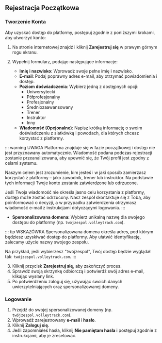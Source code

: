 ## Rejestracja Początkowa

### Tworzenie Konta

Aby uzyskać dostęp do platformy, postępuj zgodnie z poniższymi krokami, aby utworzyć konto:

1. Na stronie internetowej znajdź i kliknij **Zarejestruj się** w prawym górnym rogu ekranu.
2. Wypełnij formularz, podając następujące informacje:

   - **Imię i nazwisko**: Wprowadź swoje pełne imię i nazwisko.
   - **E-mail**: Podaj poprawny adres e-mail, aby otrzymać powiadomienia i dostęp.
   - **Poziom doświadczenia**: Wybierz jedną z dostępnych opcji:
     - Uniwersytecki
     - Półprofesjonalny
     - Profesjonalny
     - Średniozaawansowany
     - Trener
     - Instruktor
     - Inny
   - **Wiadomość (Opcjonalne)**: Napisz krótką informację o swoim doświadczeniu z siatkówką i powodach, dla których chcesz korzystać z platformy.

::: warning UWAGA
Platforma znajduje się w fazie początkowej i dostęp nie jest przyznawany automatycznie. Wiadomość podana podczas rejestracji zostanie przeanalizowana, aby upewnić się, że Twój profil jest zgodny z celami systemu.

Naszym celem jest zrozumienie, kim jesteś i w jaki sposób zamierzasz korzystać z platformy – jako zawodnik, trener lub instruktor. Na podstawie tych informacji Twoje konto zostanie zatwierdzone lub odrzucone.

Jeśli Twoja wiadomość nie określa jasno celu korzystania z platformy, dostęp może zostać odrzucony. Nasz zespół skontaktuje się z Tobą, aby poinformować o decyzji, a w przypadku zatwierdzenia otrzymasz wiadomość e-mail z instrukcjami dotyczącymi logowania.
:::

   - **Spersonalizowana domena**: Wybierz unikalną nazwę dla swojego dostępu do platformy (np. `twójzespol.volleytrack.com`).

::: tip WSKAZÓWKA
Spersonalizowana domena określa adres, pod którym będziesz uzyskiwać dostęp do platformy. Aby ułatwić identyfikację, zalecamy użycie nazwy swojego zespołu.

Na przykład, jeśli wybierzesz "twójzespol", Twój dostęp będzie wyglądał tak: `twójzespol.volleytrack.com`.
:::

3. Kliknij przycisk **Zarejestruj się**, aby zakończyć proces.
4. Sprawdź swoją skrzynkę odbiorczą i potwierdź swój adres e-mail, klikając wysłany link.
5. Po potwierdzeniu zaloguj się, używając swoich danych uwierzytelniających oraz spersonalizowanej domeny.

### Logowanie

1. Przejdź do swojej spersonalizowanej domeny (np. `twójzespol.volleytrack.com`).
2. Wprowadź zarejestrowany **e-mail** i **hasło**.
3. Kliknij **Zaloguj się**.
4. Jeśli zapomniałeś hasła, kliknij **Nie pamiętam hasła** i postępuj zgodnie z instrukcjami, aby je zresetować.
